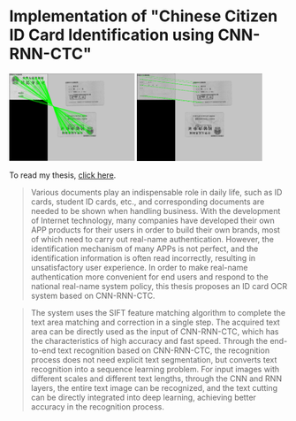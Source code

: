 
# Implementation of "Chinese Citizen ID Card Identification using CNN-RNN-CTC"

<p float="left">
<img  src="https://github.com/lu1kaifeng/citizenId/blob/master/Picture1.png" width="45%">
<img  src="https://github.com/lu1kaifeng/citizenId/blob/master/Picture2.png" width="45%">
</p>

To read my thesis, [click here](https://github.com/lu1kaifeng/citizenId/blob/master/thesis.pdf).
> Various documents play an indispensable role in daily life, such as ID cards, student ID cards, etc., and corresponding documents are needed to be shown when handling business. With the development of Internet technology, many companies have developed their own APP products for their users in order to build their own brands, most of which need to carry out real-name authentication. However, the identification mechanism of many APPs is not perfect, and the identification information is often read incorrectly, resulting in unsatisfactory user experience. In order to make real-name authentication more convenient for end users and respond to the national real-name system policy, this thesis proposes an ID card OCR system based on CNN-RNN-CTC.

>The system uses the SIFT feature matching algorithm to complete the text area matching and correction in a single step. The acquired text area can be directly used as the input of CNN-RNN-CTC, which has the characteristics of high accuracy and fast speed. Through the end-to-end text recognition based on CNN-RNN-CTC, the recognition process does not need explicit text segmentation, but converts text recognition into a sequence learning problem. For input images with different scales and different text lengths, through the CNN and RNN layers, the entire text image can be recognized, and the text cutting can be directly integrated into deep learning, achieving better accuracy in the recognition process.
